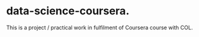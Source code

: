# data-science-coursera.
This is a project / practical work in fulfilment of Coursera course with COL.
